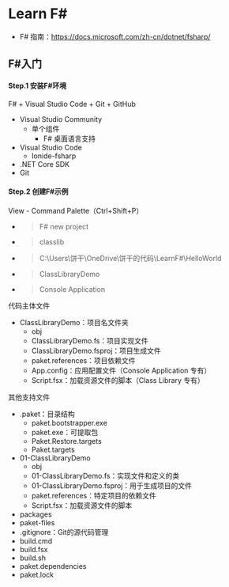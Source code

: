 # Learn F#

- F# 指南：https://docs.microsoft.com/zh-cn/dotnet/fsharp/


## F#入门

#### Step.1 安装F#环境
F# + Visual Studio Code + Git + GitHub
- Visual Studio Community
    - 单个组件
        - F# 桌面语言支持
- Visual Studio Code
    - Ionide-fsharp
- .NET Core SDK
- Git

#### Step.2 创建F#示例
View - Command Palette（Ctrl+Shift+P）
- >F# new project
- >classlib
- >C:\Users\饼干\OneDrive\饼干的代码\LearnF#\HelloWorld
- >ClassLibraryDemo

- >Console Application

代码主体文件
- ClassLibraryDemo：项目名文件夹
    - obj
    - ClassLibraryDemo.fs：项目实现文件
    - ClassLibraryDemo.fsproj：项目生成文件
    - paket.references：项目依赖文件
    - App.config：应用配置文件（Console Application 专有）
    - Script.fsx：加载资源文件的脚本（Class Library 专有）


其他支持文件
- .paket：目录结构
    - paket.bootstrapper.exe
    - paket.exe：可提取包
    - Paket.Restore.targets
    - Paket.targets
- 01-ClassLibraryDemo
    - obj
    - 01-ClassLibraryDemo.fs：实现文件和定义的类
    - 01-ClassLibraryDemo.fsproj：用于生成项目的文件
    - paket.references：特定项目的依赖文件
    - Script.fsx：加载资源文件的脚本
- packages
- paket-files
- .gitignore：Git的源代码管理
- build.cmd
- build.fsx
- build.sh
- paket.dependencies
- paket.lock
